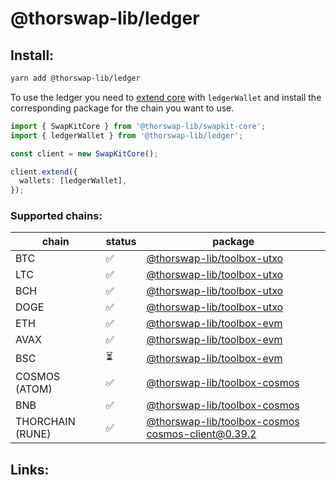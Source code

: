 # @thorswap-lib/ledger

## Install:

```bash
yarn add @thorswap-lib/ledger
```

To use the ledger you need to [extend core](packages/swapkit-core#swapkitcore-api) with `ledgerWallet` and install the corresponding package for the chain you want to use.

```ts
import { SwapKitCore } from '@thorswap-lib/swapkit-core';
import { ledgerWallet } from '@thorswap-lib/ledger';

const client = new SwapKitCore();

client.extend({
  wallets: [ledgerWallet],
});
```


### Supported chains:

| chain            | status | package                      |
| ---------------- | ------ | ---------------------------- |
| BTC              | ✅     | [@thorswap-lib/toolbox-utxo](../toolbox-utxo/README.md)                          |
| LTC              | ✅     | [@thorswap-lib/toolbox-utxo](../toolbox-utxo/README.md)                          |
| BCH              | ✅     | [@thorswap-lib/toolbox-utxo](../toolbox-utxo/README.md)                          |
| DOGE             | ✅     | [@thorswap-lib/toolbox-utxo](../toolbox-utxo/README.md)                          |
| ETH              | ✅     | [@thorswap-lib/toolbox-evm](../toolbox-evm/README.md)                            |
| AVAX             | ✅     | [@thorswap-lib/toolbox-evm](../toolbox-evm/README.md)                            |
| BSC              | ⏳     | [@thorswap-lib/toolbox-evm](../toolbox-evm/README.md)                            |
| COSMOS (ATOM)    | ✅     | [@thorswap-lib/toolbox-cosmos](../toolbox-cosmos/README.md)                      |
| BNB              | ✅     | [@thorswap-lib/toolbox-cosmos](../toolbox-cosmos/README.md)                      |
| THORCHAIN (RUNE) | ✅     | [@thorswap-lib/toolbox-cosmos](../toolbox-cosmos/README.md) cosmos-client@0.39.2 |

## Links:
